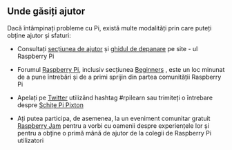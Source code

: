 ## Unde găsiți ajutor

Dacă întâmpinați probleme cu Pi, există multe modalități prin care puteți obține ajutor și sfaturi:

+ Consultați [secțiunea de ajutor](https://www.raspberrypi.org/help/) și [ghidul de depanare](https://www.raspberrypi.org/learning/troubleshooting-guide/) pe site - ul Raspberry Pi

+ Forumul [Raspberry Pi](https://www.raspberrypi.org/forums), inclusiv secțiunea [Beginners](https://www.raspberrypi.org/forums/viewforum.php?f=91) , este un loc minunat de a pune întrebări și de a primi sprijin din partea comunității Raspberry Pi

+ Apelați pe [Twitter](https://twitter.com) utilizând hashtag #rpilearn sau trimiteți o întrebare despre [Schițe Pi Pixton](https://raspberrypi.stackexchange.com/)

+ Ați putea participa, de asemenea, la un eveniment comunitar gratuit [Raspberry Jam](https://rpf.io/jam) pentru a vorbi cu oamenii despre experiențele lor și pentru a obține o primă mână de ajutor de la colegii de Raspberry Pi utilizatori
